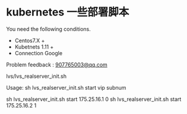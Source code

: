 # kubernetes 一些部署脚本

You need the following conditions.

- Centos7.X +
- Kubetnets 1.11 +
- Connection Google

Problem feedback : 907765003@qq.com




lvs/lvs_realserver_init.sh

Usage: sh lvs_realserver_init.sh start vip subnum

sh lvs_realserver_init.sh start 175.25.16.1 0
sh lvs_realserver_init.sh start 175.25.16.2 1
